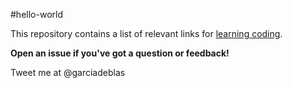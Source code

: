 #hello-world

This repository contains a list of relevant links for [learning coding](learning-coding.md).

**Open an issue if you've got a question or feedback!**

Tweet me at @garciadeblas

